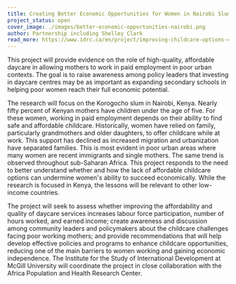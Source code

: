 ```yaml
---
title: Creating Better Economic Opportunities for Women in Nairobi Slums Through Improved Childcare Options
project_status: open
cover_image: ./images/better-economic-opportunities-nairobi.png
author: Partnership including Shelley Clark
read_more: https://www.idrc.ca/en/project/improving-childcare-options-create-better-economic-opportunities-women-nairobi-slums
---
```


<p>This project will provide evidence on the role of high-quality, affordable daycare in allowing mothers to work in paid employment in poor urban contexts. The goal is to raise awareness among policy leaders that investing in daycare centres may be as important as expanding secondary schools in helping poor women reach their full economic potential.</p>

<p>The research will focus on the Korogocho slum in Nairobi, Kenya. Nearly fifty percent of Kenyan mothers have children under the age of five. For these women, working in paid employment depends on their ability to find safe and affordable childcare. Historically, women have relied on family, particularly grandmothers and older daughters, to offer childcare while at work. This support has declined as increased migration and urbanization have separated families. This is most evident in poor urban areas where many women are recent immigrants and single mothers. The same trend is observed throughout sub-Saharan Africa. This project responds to the need to better understand whether and how the lack of affordable childcare options can undermine women's ability to succeed economically. While the research is focused in Kenya, the lessons will be relevant to other low-income countries.</p>

<p>The project will seek to assess whether improving the affordability and quality of daycare services increases labour force participation, number of hours worked, and earned income; create awareness and discussion among community leaders and policymakers about the childcare challenges facing poor working mothers; and provide recommendations that will help develop effective policies and programs to enhance childcare opportunities, reducing one of the main barriers to women working and gaining economic independence. The Institute for the Study of International Development at McGill University will coordinate the project in close collaboration with the Africa Population and Health Research Center.</p>
